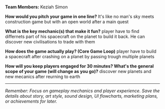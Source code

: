 # 

**Team Members:** Keziah Simon

**How would you pitch your game in one line?**
It's like no man's sky meets construction game but with an open world after a main quest

**What is the key mechanic(s) that make it fun?**
player have to find differnets part of his spacecraft on the planet to build it back. He can discover new civilisations to trade with them

**How does the game actually play? (Core Game Loop)**
player have to build a spacecraft after crashing on a planet by passing trough multiple planets

**How will you keep players engaged for 30 minutes? What's the general scope of your game (will change as you go)?**
discover new planets and new mecanics after reurning to earth

---
*Remember: Focus on gameplay mechanics and player experience. Save the details about story, art style, sound design, UI flowcharts, marketing plans, or achievements for later.*
